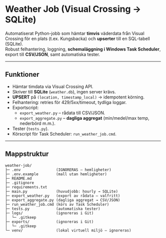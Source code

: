 # Weather Job (Visual Crossing → SQLite)

Automatiserat Python-jobb som hämtar **timvis** väderdata från Visual Crossing för en plats (t.ex. Kungsbacka) och **upserter** till en SQL-tabell (SQLite).  
Robust felhantering, loggning, **schemaläggning i Windows Task Scheduler**, export till **CSV/JSON**, samt automatiska tester.

---

## Funktioner
- Hämtar timdata via Visual Crossing API.
- Skriver till **SQLite** (`weather.db`), ingen server krävs.
- **UPSERT** på `(location, timestamp_local)` → idempotent körning.
- Felhantering: retries för 429/5xx/timeout, tydliga loggar.
- Exportscript:
  - `export_weather.py` – rådata till CSV/JSON.
  - `export_aggregate.py` – **dagliga aggregat** (min/medel/max temp, nederbörd m.m.).
- Tester (`tests.py`).
- Körscript för Task Scheduler: `run_weather_job.cmd`.

---

## Mappstruktur

```text
weather-job/
├─ .env                (IGNORERAS – hemligheter)
├─ .env.example        (mall utan hemligheter)
├─ README.md
├─ .gitignore
├─ requirements.txt
├─ main.py             (huvudjobb: hourly → SQLite)
├─ export_weather.py   (export av rådata – valfritt)
├─ export_aggregate.py (dagliga aggregat → CSV/JSON)
├─ run_weather_job.cmd (körs av Task Scheduler)
├─ tests.py            (automatiska tester)
├─ logs/               (ignoreras i Git)
│  └─ .gitkeep
├─ exports/            (ignoreras i Git)
│  └─ .gitkeep
└─ venv/               (lokal virtuell miljö – ignoreras)
